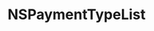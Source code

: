 ﻿---
uid: crmscript_ref_NSPaymentTypeList
title: NSPaymentTypeList
intellisense: Void.NSPaymentTypeList
keywords: NSPaymentTypeList
so.topic: reference
---
